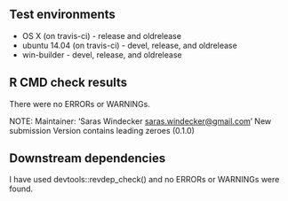 ## Test environments
* OS X (on travis-ci) - release and oldrelease
* ubuntu 14.04 (on travis-ci) - devel, release, and oldrelease
* win-builder - devel, release, and oldrelease

## R CMD check results
There were no ERRORs or WARNINGs.

NOTE:
Maintainer: ‘Saras Windecker <saras.windecker@gmail.com>’
New submission
Version contains leading zeroes (0.1.0)

## Downstream dependencies
I have used devtools::revdep_check() and no ERRORs or WARNINGs were found.
